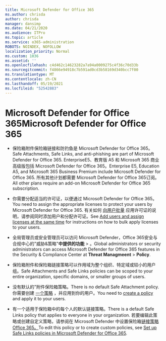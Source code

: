 ```yaml
---
title: Microsoft Defender for Office 365
ms.author: chrisda
author: chrisda
manager: dansimp
ms.date: 04/21/2020
ms.audience: ITPro
ms.topic: article
ms.service: o365-administration
ROBOTS: NOINDEX, NOFOLLOW
localization_priority: Normal
ms.custom: 1036
ms.assetid: ''
ms.openlocfilehash: c4d462c14623282a7a94a0009275c4f36c70d33b
ms.sourcegitcommit: f4866e94918c7b591ad0cd3b58169d340bcc7f00
ms.translationtype: MT
ms.contentlocale: zh-CN
ms.lasthandoff: 05/19/2021
ms.locfileid: "52542883"
---
```

# <a name="microsoft-defender-for-office-365"></a><span data-ttu-id="5a3d3-102">Microsoft Defender for Office 365</span><span class="sxs-lookup"><span data-stu-id="5a3d3-102">Microsoft Defender for Office 365</span></span>

- <span data-ttu-id="5a3d3-103">保险箱附件保险箱链接和防钓鱼是 Microsoft Defender for Office 365。</span><span class="sxs-lookup"><span data-stu-id="5a3d3-103">Safe Attachments, Safe Links, and anti-phishing are part of Microsoft Defender for Office 365.</span></span> <span data-ttu-id="5a3d3-104">EnterpriseE5、教育版 A5 和 Microsoft 365 商业高级版包括 Microsoft Defender for Office 365。</span><span class="sxs-lookup"><span data-stu-id="5a3d3-104">Enterprise E5, Education A5, and Microsoft 365 Business Premium include Microsoft Defender for Office 365.</span></span> <span data-ttu-id="5a3d3-105">所有其他计划都需要 Microsoft Defender for Office 365订阅。</span><span class="sxs-lookup"><span data-stu-id="5a3d3-105">All other plans require an add-on Microsoft Defender for Office 365 subscription.</span></span>

- <span data-ttu-id="5a3d3-106">你需要分配适当的许可证，以便通过 Microsoft Defender for Office 365。</span><span class="sxs-lookup"><span data-stu-id="5a3d3-106">You need to assign the appropriate licenses to protect your users by Microsoft Defender for Office 365.</span></span> <span data-ttu-id="5a3d3-107">有关如何 [向用户批量](/microsoft-365/admin/add-users/add-users) 应用许可证的说明，请参阅同时添加用户和分配许可证。</span><span class="sxs-lookup"><span data-stu-id="5a3d3-107">See [Add users and assign licenses at the same time](/microsoft-365/admin/add-users/add-users) for instructions on how to bulk apply licenses to your users.</span></span>

- <span data-ttu-id="5a3d3-108">全局管理员或安全管理员可以访问 Microsoft Defender，Office 365安全与合规中心的"威胁&策略"**中提供的功能** \> 。</span><span class="sxs-lookup"><span data-stu-id="5a3d3-108">Global administrators or security administrators can access Microsoft Defender for Office 365 features in the Security & Compliance Center at **Threat Managmeent** \> **Policy**.</span></span>

- <span data-ttu-id="5a3d3-109">保险箱附件和保险箱链接策略可以作用域为整个组织、特定域或较小的用户组。</span><span class="sxs-lookup"><span data-stu-id="5a3d3-109">Safe Attachments and Safe Links policies can be scoped to your entire organization, specific domains, or smaller groups of users.</span></span>

- <span data-ttu-id="5a3d3-110">没有默认的"附件保险箱策略。</span><span class="sxs-lookup"><span data-stu-id="5a3d3-110">There is no default  Safe Attachment policy.</span></span> <span data-ttu-id="5a3d3-111">你需要创建 [一个策略](/microsoft-365/security/office-365-security/set-up-atp-safe-attachments-policies) ，并应用到你的用户。</span><span class="sxs-lookup"><span data-stu-id="5a3d3-111">You need to [create a policy](/microsoft-365/security/office-365-security/set-up-atp-safe-attachments-policies) and apply it to your users.</span></span>

- <span data-ttu-id="5a3d3-112">有一个适用于保险箱中的每个人的默认链接策略。</span><span class="sxs-lookup"><span data-stu-id="5a3d3-112">There is a default Safe Links policy that applies to everyone in your organization.</span></span> <span data-ttu-id="5a3d3-113">若要编辑此策略或创建自定义策略，请参阅在 Microsoft Defender 中设置保险箱[链接策略Office 365。](/microsoft-365/security/office-365-security/set-up-atp-safe-links-policies)</span><span class="sxs-lookup"><span data-stu-id="5a3d3-113">To edit this policy or to create custom policies, see [Set up Safe Links policies in Microsoft Defender for Office 365](/microsoft-365/security/office-365-security/set-up-atp-safe-links-policies).</span></span>
